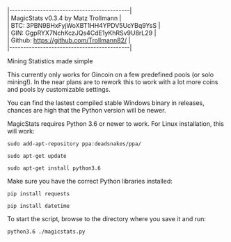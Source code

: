 |-------------------------------------------|<br>
|    MagicStats v0.3.4 by Matz Trollmann    |<br>
|  BTC: 3PBN9BHxFyjWoXBT1HH4YPDV5UcYBq9YsS  |<br>
|  GIN: GgpRYX7NchKczJQs4CdE1yKhRSv9U8rL29  |<br>
|  Github: https://github.com/Trollmann82/  |<br>
|-------------------------------------------|<br>

Mining Statistics made simple

This currently only works for Gincoin on a few predefined pools (or solo mining!). In the near plans are to rework this to work with a lot more coins and pools by customizable settings.

You can find the lastest compiled stable Windows binary in releases, chances are high that the Python version will be newer.

MagicStats requires Python 3.6 or newer to work. For Linux installation, this will work:

<code>sudo add-apt-repository ppa:deadsnakes/ppa/</code>

<code>sudo apt-get update</code>

<code>sudo apt-get install python3.6</code>

Make sure you have the correct Python libraries installed:

<code>pip install requests</code>
  
<code>pip install datetime</code>

To start the script, browse to the directory where you save it and run:

<code>python3.6 ./magicstats.py</code>


